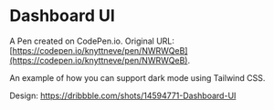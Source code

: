 # Dashboard UI

A Pen created on CodePen.io. Original URL: [https://codepen.io/knyttneve/pen/NWRWQeB](https://codepen.io/knyttneve/pen/NWRWQeB).

An example of how you can support dark mode using Tailwind CSS.

Design: https://dribbble.com/shots/14594771-Dashboard-UI
